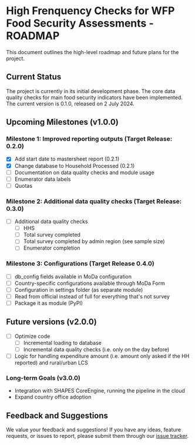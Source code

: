 # High Frenquency Checks for WFP Food Security Assessments - ROADMAP


This document outlines the high-level roadmap and future plans for the project.


## Current Status
 The project is currently in its initial development phase. The core data quality checks for main food security indicators have been implemented. The current version is 0.1.0, released on 2 July 2024. 

## Upcoming Milestones (v1.0.0)
### Milestone 1: Improved reporting outputs (Target Release: 0.2.0)
- [X] Add start date to mastersheet report (0.2.1)
- [X] Change database to Household Processed (0.2.1)
- [ ] Documentation on data quality checks and module usage
- [ ] Enumerator data labels
- [ ] Quotas

### Milestone 2: Additional data quality checks (Target Release: 0.3.0)
- [ ] Additional data quality checks
  - [ ] HHS
  - [ ] Total survey completed
  - [ ] Total survey completed by admin region (see sample size)
  - [ ] Enumerator completion

### Milestone 3: Configurations (Target Release 0.4.0)
- [ ] db_config fields available in MoDa configuration
- [ ] Country-specific configurations available through MoDa Form
- [ ] Configuration in settings folder (as separate module)
- [ ] Read from official instead of full for everything that's not survey 
- [ ] Package it as module (PyPI)

## Future versions (v2.0.0)
- [ ] Optimize code 
  - [ ] Incremental loading to database
  - [ ] Incremental data quality  checks (i.e. only on the day before)
- [ ] Logic for handling expenditure amount (i.e. amount only asked if the HH reported) and rural/urban LCS

### Long-term Goals (v3.0.0)
- Integration with SHAPES CoreEngine, running the pipeline in the cloud
- Expand country office adoption

## Feedback and Suggestions
We value your feedback and suggestions! If you have any ideas, feature requests, or issues to report, please submit them through our [issue tracker](https://github.com/WFP-VAM/DataQualityChecks/issues). 



